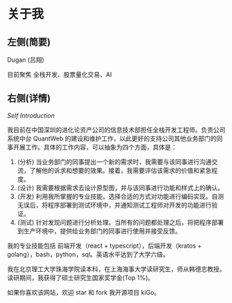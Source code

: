 # 关于我

## 左侧(简要)

Dugan (吕翔)

目前聚焦 全栈开发、股票量化交易、AI

## 右侧(详情)

_Self Introduction_

我目前在中国深圳的进化论资产公司的信息技术部担任全栈开发工程师。负责公司系统中台 QuantWeb 的建设和维护工作，以此更好的支持公司其他业务部门的同事开展工作。具体的工作内容，可以抽象为四个方面，具体是：

1. (分析) 当业务部门的同事提出一个新的需求时，我需要与该同事进行沟通交流，了解他的诉求和想要的效果。接着，我需要评估该需求的价值和紧急程度。
2. (设计) 我需要根据需求去设计原型图，并与该同事进行功能和样式上的确认。
3. (开发) 利用我所掌握的专业技能，选择合适的方式对功能进行编码实现。自测无误后，将程序部署到测试环境中，并通知测试工程师对开发的功能进行验证。
4. (测试) 针对发现问题进行分析处理。当所有的问题都处理之后，将把程序部署到生产环境中，提供给业务部门的同事进行使用并接受反馈。

我的专业技能包括 前端开发（react + typescript），后端开发（kratos + golang），bash，python，sql。英语水平达到了大学六级。

我在北京理工大学珠海学院读本科，在上海海事大学读研究生，师从韩德志教授。读研期间，我获得了硕士研究生国家奖学金(Top 1%)。

如果你喜欢该网站，欢迎 star 和 fork 我开源项目 kiGo。
